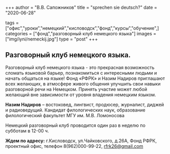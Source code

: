 +++
author = "В.В. Сапожников"
title = "sprechen sie deutsch?"
date = "2020-06-28"

tags = ["офис","уроки","немецкий","кисловодск","фонд","курсы","обучение",]
categories = ["фонд","разговорный клуб немецкого языка"]
images = ["img/iyni/nemeckij.jpg"]
type = "post"
+++



## Разговорный клуб немецкого языка.







  Разговорный клуб немецкого языка - это прекрасная возможность сломать языковой барьер, познакомиться с интересными людьми и начать общаться на языке! 
    Фонд «РФРК»  и  Назим Надиров приглашают всех желающих, в атмосфере живого общения улучшить свои навыки разговорной речи на Немецком. Принять участие может любой желающий вне зависимости от уровня владения немецким языком. 

**Назим Надиров** – востоковед, лингвист, продюсер, журналист, диджей и радиоведущий.
Кандидат филологических наук, образование филологический факультет МГУ им. М.В. Ломоносова

Немецкий разговорный клуб проводится один раз в неделю по субботам в 12-00 ч.

**Ждем по адресу:** г.Кисловодск, ул.Чайковского, д.26А, Фонд РФРК, проектный офис, телефон 8(962)000-99-22, rfrk26@gmail.com
